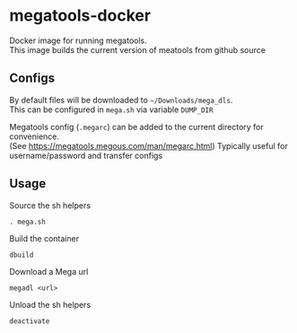 # megatools-docker
Docker image for running megatools.  
This image builds the current version of meatools from github source


## Configs
By default files will be downloaded to `~/Downloads/mega_dls`.  
This can be configured in `mega.sh` via variable `DUMP_DIR`

Megatools config (`.megarc`) can be added to the current directory for convenience.  
(See https://megatools.megous.com/man/megarc.html)
Typically useful for username/password and transfer configs

## Usage

Source the sh helpers
```
. mega.sh
```

Build the container
```
dbuild
```

Download a Mega url
```
megadl <url>
```

Unload the sh helpers
```
deactivate
```
